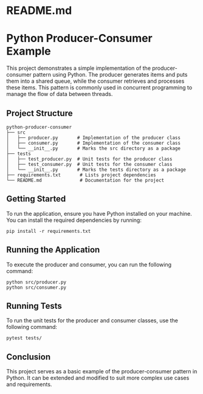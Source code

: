# README.md

# Python Producer-Consumer Example

This project demonstrates a simple implementation of the producer-consumer pattern using Python. The producer generates items and puts them into a shared queue, while the consumer retrieves and processes these items. This pattern is commonly used in concurrent programming to manage the flow of data between threads.

## Project Structure

```
python-producer-consumer
├── src
│   ├── producer.py       # Implementation of the producer class
│   ├── consumer.py       # Implementation of the consumer class
│   └── __init__.py       # Marks the src directory as a package
├── tests
│   ├── test_producer.py  # Unit tests for the producer class
│   ├── test_consumer.py  # Unit tests for the consumer class
│   └── __init__.py       # Marks the tests directory as a package
├── requirements.txt       # Lists project dependencies
└── README.md              # Documentation for the project
```

## Getting Started

To run the application, ensure you have Python installed on your machine. You can install the required dependencies by running:

```
pip install -r requirements.txt
```

## Running the Application

To execute the producer and consumer, you can run the following command:

```
python src/producer.py
python src/consumer.py
```

## Running Tests

To run the unit tests for the producer and consumer classes, use the following command:

```
pytest tests/
```

## Conclusion

This project serves as a basic example of the producer-consumer pattern in Python. It can be extended and modified to suit more complex use cases and requirements.